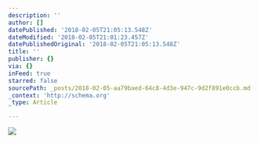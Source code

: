 ```yaml
---
description: ''
author: []
datePublished: '2018-02-05T21:05:13.548Z'
dateModified: '2018-02-05T21:01:23.457Z'
datePublishedOriginal: '2018-02-05T21:05:13.548Z'
title: ''
publisher: {}
via: {}
inFeed: true
starred: false
sourcePath: _posts/2018-02-05-aa79baed-64c8-4d3e-947c-9d2f891e0ccb.md
_context: 'http://schema.org'
_type: Article

---
```

![](https://the-grid-user-content.s3-us-west-2.amazonaws.com/94fabcf9-f5c6-4479-9089-9563ed1d022a.jpg)